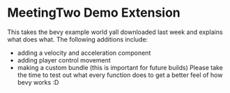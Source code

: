 ﻿# MeetingTwo Demo Extension

This takes the bevy example world yall downloaded last week and explains what does what.
The following additions include:
- adding a velocity and acceleration component
- adding player control movement
- making a custom bundle (this is important for future builds)
Please take the time to test out what every function does to get a better feel of how bevy works :D

